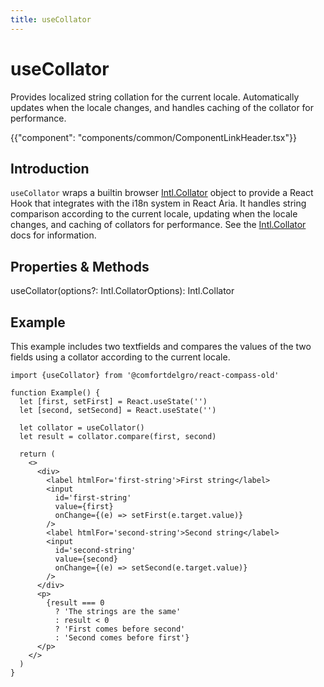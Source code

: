 ```yaml
---
title: useCollator
---
```


# useCollator

<p class="description">Provides localized string collation for the current locale. Automatically updates when the locale changes, and handles caching of the collator for performance.</p>

{{"component": "components/common/ComponentLinkHeader.tsx"}}

## Introduction

`useCollator` wraps a builtin browser [Intl.Collator](https://developer.mozilla.org/en-US/docs/Web/JavaScript/Reference/Global_Objects/Intl/Collator)
object to provide a React Hook that integrates with the i18n system in React Aria. It handles string comparison according to the current locale,
updating when the locale changes, and caching of collators for performance. See the
[Intl.Collator](https://developer.mozilla.org/en-US/docs/Web/JavaScript/Reference/Global_Objects/Intl/Collator) docs for
information.

## Properties & Methods

useCollator(options?: Intl.CollatorOptions): Intl.Collator

## Example

This example includes two textfields and compares the values of the two fields using a collator according to the current locale.

```tsx example
import {useCollator} from '@comfortdelgro/react-compass-old'

function Example() {
  let [first, setFirst] = React.useState('')
  let [second, setSecond] = React.useState('')

  let collator = useCollator()
  let result = collator.compare(first, second)

  return (
    <>
      <div>
        <label htmlFor='first-string'>First string</label>
        <input
          id='first-string'
          value={first}
          onChange={(e) => setFirst(e.target.value)}
        />
        <label htmlFor='second-string'>Second string</label>
        <input
          id='second-string'
          value={second}
          onChange={(e) => setSecond(e.target.value)}
        />
      </div>
      <p>
        {result === 0
          ? 'The strings are the same'
          : result < 0
          ? 'First comes before second'
          : 'Second comes before first'}
      </p>
    </>
  )
}
```
